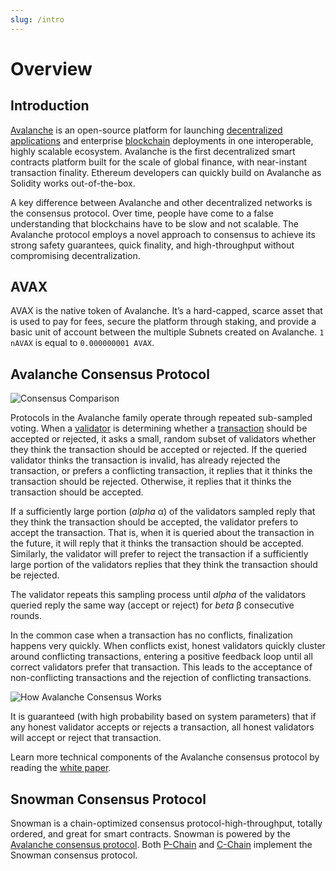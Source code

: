 ```yaml
---
slug: /intro
---
```


# Overview

## Introduction

[Avalanche](https://avax.network) is an open-source platform for launching [decentralized
applications](https://support.avalabs.org/en/articles/4587146-what-is-a-decentralized-application-dapp)
and enterprise [blockchain](http://support.avalabs.org/en/articles/4064677-what-is-a-blockchain)
deployments in one interoperable, highly scalable ecosystem. Avalanche is the first decentralized
smart contracts platform built for the scale of global finance, with near-instant transaction
finality. Ethereum developers can quickly build on Avalanche as Solidity works out-of-the-box.

A key difference between Avalanche and other decentralized networks is the consensus protocol. Over
time, people have come to a false understanding that blockchains have to be slow and not scalable.
The Avalanche protocol employs a novel approach to consensus to achieve its strong safety
guarantees, quick finality, and high-throughput without compromising decentralization.

## AVAX

AVAX is the native token of Avalanche. It’s a hard-capped, scarce asset that is used to pay for
fees, secure the platform through staking, and provide a basic unit of account between the multiple
Subnets created on Avalanche. `1 nAVAX` is equal to `0.000000001 AVAX`.

## Avalanche Consensus Protocol

![Consensus Comparison](/img/Consensus-protocol-comparison.png)

Protocols in the Avalanche family operate through repeated sub-sampled voting. When a
[validator](http://support.avalabs.org/en/articles/4064704-what-is-a-blockchain-validator) is
determining whether a
[transaction](http://support.avalabs.org/en/articles/4587384-what-is-a-transaction) should be
accepted or rejected, it asks a small, random subset of validators whether they think the
transaction should be accepted or rejected. If the queried validator thinks the transaction is
invalid, has already rejected the transaction, or prefers a conflicting transaction, it replies that
it thinks the transaction should be rejected. Otherwise, it replies that it thinks the transaction
should be accepted.

If a sufficiently large portion (_alpha_ α) of the validators sampled reply that they think the
transaction should be accepted, the validator prefers to accept the transaction. That is, when it is
queried about the transaction in the future, it will reply that it thinks the transaction should be
accepted. Similarly, the validator will prefer to reject the transaction if a sufficiently large
portion of the validators replies that they think the transaction should be rejected.

The validator repeats this sampling process until _alpha_ of the validators queried reply the same
way (accept or reject) for _beta_ β consecutive rounds.

In the common case when a transaction has no conflicts, finalization happens very quickly. When
conflicts exist, honest validators quickly cluster around conflicting transactions, entering a
positive feedback loop until all correct validators prefer that transaction. This leads to the
acceptance of non-conflicting transactions and the rejection of conflicting transactions.

![How Avalanche Consensus Works](/img/howavalancheconsensusworks.png)

It is guaranteed (with high probability based on system parameters) that if any honest validator
accepts or rejects a transaction, all honest validators will accept or reject that transaction.

Learn more technical components of the Avalanche consensus protocol by reading the [white
paper](https://arxiv.org/pdf/1906.08936.pdf).

## Snowman Consensus Protocol

Snowman is a chain-optimized consensus protocol-high-throughput, totally ordered, and great for
smart contracts. Snowman is powered by the [Avalanche consensus
protocol](./#avalanche-consensus-protocol). Both
[P-Chain](overview/getting-started/avalanche-platform.md#platform-chain-p-chain) and
[C-Chain](overview/getting-started/avalanche-platform.md#contract-chain-c-chain) implement the
Snowman consensus protocol.
